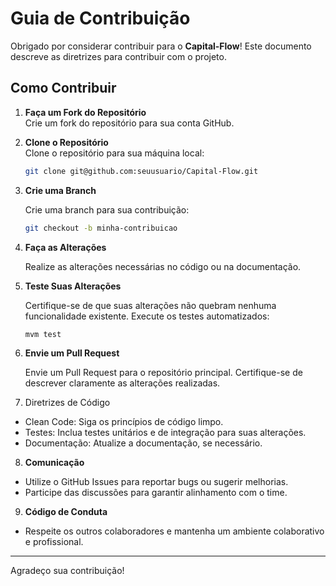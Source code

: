 # Guia de Contribuição

Obrigado por considerar contribuir para o **Capital-Flow**! Este documento descreve as diretrizes para contribuir com o projeto.

## Como Contribuir

1. **Faça um Fork do Repositório**  
   Crie um fork do repositório para sua conta GitHub.

2. **Clone o Repositório**  
   Clone o repositório para sua máquina local:
   ```bash
   git clone git@github.com:seuusuario/Capital-Flow.git

3. **Crie uma Branch**

   Crie uma branch para sua contribuição:
   ```bash
   git checkout -b minha-contribuicao

4. **Faça as Alterações**

    Realize as alterações necessárias no código ou na documentação.


5. **Teste Suas Alterações**

    Certifique-se de que suas alterações não quebram nenhuma funcionalidade existente. Execute os testes automatizados:
   ```bash
   mvm test

6. **Envie um Pull Request**

    Envie um Pull Request para o repositório principal. Certifique-se de descrever claramente as alterações realizadas.

7. Diretrizes de Código 

- Clean Code: Siga os princípios de código limpo.
- Testes: Inclua testes unitários e de integração para suas alterações.
- Documentação: Atualize a documentação, se necessário.

8. **Comunicação**

- Utilize o GitHub Issues para reportar bugs ou sugerir melhorias.
- Participe das discussões para garantir alinhamento com o time.
      
9. **Código de Conduta**
- Respeite os outros colaboradores e mantenha um ambiente colaborativo e profissional.

<hr></hr> Agradeço sua contribuição!